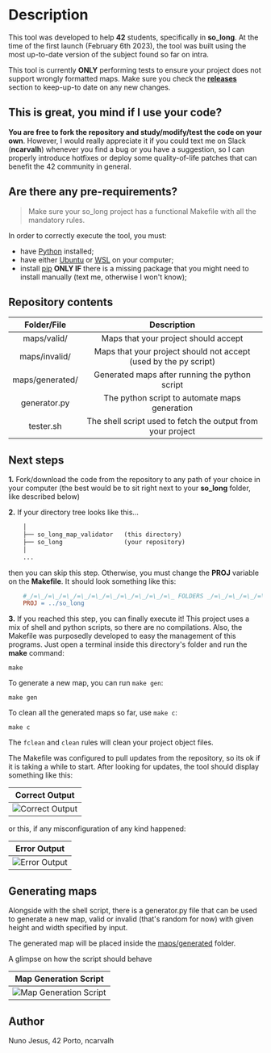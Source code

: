# Description

This tool was developed to help **42** students, specifically in **so_long**. At the time of the first launch (February 6th 2023), the tool was built using the most up-to-date version of the subject found so far on intra.

This tool is currently **ONLY** performing tests to ensure your project does not support wrongly formatted maps. Make sure you check the [**releases**](https://github.com/Nuno-Jesus/so_long_map_validator/releases) section to keep-up-to date on any new changes.

## This is great, you mind if I use your code?

**You are free to fork the repository and study/modify/test the code on your own**. However, I would really appreciate it if you could text me on Slack (**ncarvalh**) whenever you find a bug or you have a suggestion, so I can properly introduce hotfixes or deploy some quality-of-life patches that can benefit the 42 community in general.

## Are there any pre-requirements?
> Make sure your so_long project has a functional Makefile with all the mandatory rules.

In order to correctly execute the tool, you must:
- have [Python](https://www.python.org/downloads/) installed;
- have either [Ubuntu](https://ubuntu.com/download) or [WSL](https://learn.microsoft.com/en-us/windows/wsl/install) on your computer;
- install [pip](https://linuxize.com/post/how-to-install-pip-on-ubuntu-20.04/) **ONLY IF** there is a missing package that you might need to install manually (text me, otherwise I won't know);

## Repository contents

|Folder/File|Description|
|:--:|:--:|
|maps/valid/| Maps that your project should accept |
|maps/invalid/| Maps that your project should not accept (used by the py script) |
|maps/generated/| Generated maps after running the python script |
|generator.py| The python script to automate maps generation |
|tester.sh| The shell script used to fetch the output from your project |


## Next steps
**1.** Fork/download the code from the repository to any path of your choice in your computer (the best would be to sit right next to your **so_long** folder, like described below)

**2.** If your directory tree looks like this...

```txt
	│
	├── so_long_map_validator	(this directory)
	├── so_long 				(your repository)
	│
	...
```
then you can skip this step. Otherwise, you must change the **PROJ** variable on the **Makefile**. It should look something like this:

```Makefile
	#_/=\_/=\_/=\_/=\_/=\_/=\_/=\_/=\_/=\_/=\_ FOLDERS _/=\_/=\_/=\_/=\_/=\_/=\_/=\_/=\_/=\_/=\_
	PROJ = ../so_long
```

**3.** If you reached this step, you can finally execute it! This project uses a mix of shell and python scripts, so there are no compilations. Also, the Makefile was purposedly developed to easy the management of this programs. Just open a terminal inside this directory's folder and run the **make** command:

```shell 
make
```

To generate a new map, you can run `make gen`:

```shell 
make gen
```

To clean all the generated maps so far, use `make c`:

```shell 
make c
```

The `fclean` and `clean` rules will clean your project object files.

The Makefile was configured to pull updates from the repository, so its ok if it is taking a while to start. After looking for updates, the tool should display something like this:

| Correct Output |
|:--:|
|![Correct Output](https://user-images.githubusercontent.com/93390807/217015792-6d5bdd6f-4ca6-4e7e-9a4c-9761deb0e802.png)|

or this, if any misconfiguration of any kind happened:

| Error Output |
|:--:|
|![Error Output](https://user-images.githubusercontent.com/93390807/217015797-c3455a92-69be-45de-9024-8cb896279614.png)|

## Generating maps

Alongside with the shell script, there is a generator.py file that can be used to generate a new map, valid or invalid (that's random for now) with given height and width specified by input.

The generated map will be placed inside the [maps/generated](/maps/generated) folder.

A glimpse on how the script should behave

| Map Generation Script |
|:--:|
|![Map Generation Script](https://user-images.githubusercontent.com/93390807/217015799-e3aabe37-f8ea-4b21-9e94-7496a4825c8c.png)|

## Author

Nuno Jesus, 42 Porto, ncarvalh

